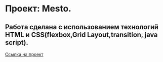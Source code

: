 # Проект: Mesto.

## Работа сделана с использованием технологий HTML и CSS(flexbox,Grid Layout,transition, java script).

[Ссылка на проект](https://veronikagg.github.io/mesto/index.html)
